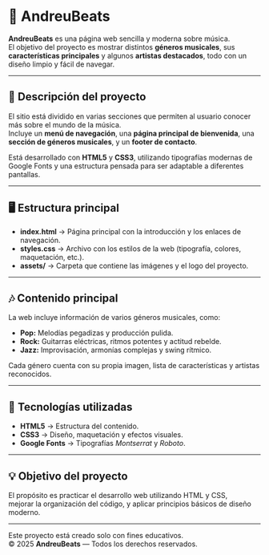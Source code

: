 # 🎵 AndreuBeats

**AndreuBeats** es una página web sencilla y moderna sobre música.  
El objetivo del proyecto es mostrar distintos **géneros musicales**, sus **características principales** y algunos **artistas destacados**, todo con un diseño limpio y fácil de navegar.

---

## 🧠 Descripción del proyecto

El sitio está dividido en varias secciones que permiten al usuario conocer más sobre el mundo de la música.  
Incluye un **menú de navegación**, una **página principal de bienvenida**, una **sección de géneros musicales**, y un **footer de contacto**.

Está desarrollado con **HTML5** y **CSS3**, utilizando tipografías modernas de Google Fonts y una estructura pensada para ser adaptable a diferentes pantallas.

---

## 🖥️ Estructura principal

- **index.html** → Página principal con la introducción y los enlaces de navegación.  
- **styles.css** → Archivo con los estilos de la web (tipografía, colores, maquetación, etc.).  
- **assets/** → Carpeta que contiene las imágenes y el logo del proyecto.  

---

## 🎶 Contenido principal

La web incluye información de varios géneros musicales, como:
- **Pop:** Melodías pegadizas y producción pulida.  
- **Rock:** Guitarras eléctricas, ritmos potentes y actitud rebelde.  
- **Jazz:** Improvisación, armonías complejas y swing rítmico.  

Cada género cuenta con su propia imagen, lista de características y artistas reconocidos.

---

## 🧩 Tecnologías utilizadas

- **HTML5** → Estructura del contenido.  
- **CSS3** → Diseño, maquetación y efectos visuales.  
- **Google Fonts** → Tipografías *Montserrat* y *Roboto*.  

---

## 💡 Objetivo del proyecto

El propósito es practicar el desarrollo web utilizando HTML y CSS,  
mejorar la organización del código, y aplicar principios básicos de diseño moderno.

---

Este proyecto está creado solo con fines educativos.  
© 2025 **AndreuBeats** — Todos los derechos reservados.
